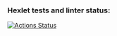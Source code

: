 ### Hexlet tests and linter status:
[![Actions Status](https://github.com/Peredery/rails-project-lvl2/actions/workflows/hexlet-check.yml/badge.svg)](https://github.com/Peredery/rails-project-lvl2/actions)